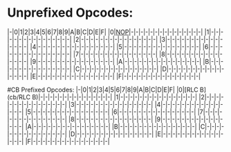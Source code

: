 # Unprefixed Opcodes:
|-|0|1|2|3|4|5|6|7|8|9|A|B|C|D|E|F|
|0|[NOP](nm/NOP)|-|-|-|-|-|-|-|-|-|-|-|-|-|-|-|
|1|-|-|-|-|-|-|-|-|-|-|-|-|-|-|-|-|
|2|-|-|-|-|-|-|-|-|-|-|-|-|-|-|-|-|
|3|-|-|-|-|-|-|-|-|-|-|-|-|-|-|-|-|
|4|-|-|-|-|-|-|-|-|-|-|-|-|-|-|-|-|
|5|-|-|-|-|-|-|-|-|-|-|-|-|-|-|-|-|
|6|-|-|-|-|-|-|-|-|-|-|-|-|-|-|-|-|
|7|-|-|-|-|-|-|-|-|-|-|-|-|-|-|-|-|
|8|-|-|-|-|-|-|-|-|-|-|-|-|-|-|-|-|
|9|-|-|-|-|-|-|-|-|-|-|-|-|-|-|-|-|
|A|-|-|-|-|-|-|-|-|-|-|-|-|-|-|-|-|
|B|-|-|-|-|-|-|-|-|-|-|-|-|-|-|-|-|
|C|-|-|-|-|-|-|-|-|-|-|-|-|-|-|-|-|
|D|-|-|-|-|-|-|-|-|-|-|-|-|-|-|-|-|
|E|-|-|-|-|-|-|-|-|-|-|-|-|-|-|-|-|
|F|-|-|-|-|-|-|-|-|-|-|-|-|-|-|-|-|

#CB Prefixed Opcodes:
|-|0|1|2|3|4|5|6|7|8|9|A|B|C|D|E|F|
|0|[RLC B](cb/RLC B)|-|-|-|-|-|-|-|-|-|-|-|-|-|-|-|
|1|-|-|-|-|-|-|-|-|-|-|-|-|-|-|-|-|
|2|-|-|-|-|-|-|-|-|-|-|-|-|-|-|-|-|
|3|-|-|-|-|-|-|-|-|-|-|-|-|-|-|-|-|
|4|-|-|-|-|-|-|-|-|-|-|-|-|-|-|-|-|
|5|-|-|-|-|-|-|-|-|-|-|-|-|-|-|-|-|
|6|-|-|-|-|-|-|-|-|-|-|-|-|-|-|-|-|
|7|-|-|-|-|-|-|-|-|-|-|-|-|-|-|-|-|
|8|-|-|-|-|-|-|-|-|-|-|-|-|-|-|-|-|
|9|-|-|-|-|-|-|-|-|-|-|-|-|-|-|-|-|
|A|-|-|-|-|-|-|-|-|-|-|-|-|-|-|-|-|
|B|-|-|-|-|-|-|-|-|-|-|-|-|-|-|-|-|
|C|-|-|-|-|-|-|-|-|-|-|-|-|-|-|-|-|
|D|-|-|-|-|-|-|-|-|-|-|-|-|-|-|-|-|
|E|-|-|-|-|-|-|-|-|-|-|-|-|-|-|-|-|
|F|-|-|-|-|-|-|-|-|-|-|-|-|-|-|-|-|
